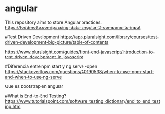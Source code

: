 # angular
This repository aims to store Angular practices.
https://toddmotto.com/passing-data-angular-2-components-input

#Test Driven Development 
https://app.pluralsight.com/library/courses/test-driven-development-big-picture/table-of-contents

https://www.pluralsight.com/guides/front-end-javascript/introduction-to-test-driven-development-in-javascript

#Diferencia entre npm start y ng serve -open
https://stackoverflow.com/questions/40190538/when-to-use-npm-start-and-when-to-use-ng-serve

Qué es bootstrap en angular

#What is End-to-End Testing? https://www.tutorialspoint.com/software_testing_dictionary/end_to_end_testing.htm
